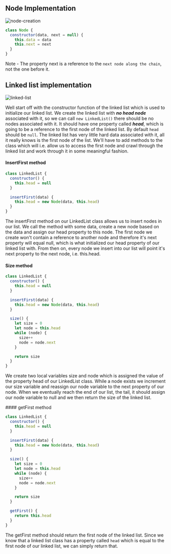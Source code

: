 ## Node Implementation

![node-creation](https://user-images.githubusercontent.com/22747985/36630991-25065c4e-1968-11e8-8fbd-ec008980ec72.png)

```js
class Node {
  constructor(data, next = null) {
    this.data = data
    this.next = next
  }
}
```

Note - The property next is a reference to the `next node along the chain`, not the one before it.

## Linked list implementation

![linked-list](https://user-images.githubusercontent.com/22747985/36631066-2d87d55e-1969-11e8-8944-36847f87c2a5.png)

Well start off with the constructor function of the linked list which is used to initialize our linked list. We create the linked list with _**no head node**_ associated with it, so we can call `new LinkedList()` there should be no nodes associated with it. It should have one property called _**head**_, which is going to be a reference to the first node of the linked list. By default `head` should be `null`. The linked list has very little hard data associated with it, all it really knows is the first node of the list. We'll have to add methods to the class which will i.e. allow us to access the first node and crawl through the linked list and work through it in some meaningful fashion.

#### InsertFirst method

```js
class LinkedList {
  constructor() {
    this.head = null
  }

  insertFirst(data) {
    this.head = new Node(data, this.head)
  }
}
```

The insertFirst method on our LinkedList class allows us to insert nodes in our list. We call the method with some data, create a new node based on the data and assign our head property to this node. The first node we create won't contain a reference to another node and therefore it's next property will equal null, which is what initialized our head property of our linked list with. From then on, every node we insert into our list will point it's next property to the next node, i.e. this.head.

#### Size method

```js
class LinkedList {
  constructor() {
    this.head = null
  }

  insertFirst(data) {
    this.head = new Node(data, this.head)
  }

  size() {
    let size = 0
    let node = this.head
    while (node) {
      size++
      node = node.next
    }

    return size
  }
}
```

We create two local variables size and node which is assigned the value of the property head of our LinkedList class. While a node exists we increment our size variable and reassign our node variable to the next property of our node. When we eventually reach the end of our list, the tail, it should assign our node variable to null and we then return the size of the linked list.

#### getFirst method

```js
class LinkedList {
  constructor() {
    this.head = null
  }

  insertFirst(data) {
    this.head = new Node(data, this.head)
  }

  size() {
    let size = 0
    let node = this.head
    while (node) {
      size++
      node = node.next
    }

    return size
  }

  getFirst() {
    return this.head
  }
}
```

The getFirst method should return the first node of the linked list. Since we know that a linked list class has a property called `head` which is equal to the first node of our linked list, we can simply return that.
